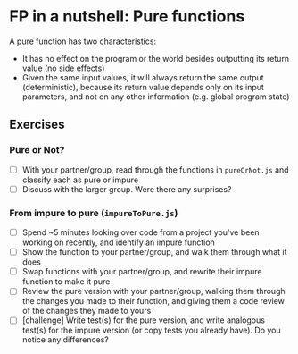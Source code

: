 # FP in a nutshell: Pure functions

A pure function has two characteristics:
- It has no effect on the program or the world besides outputting its return value (no side effects)
- Given the same input values, it will always return the same output (deterministic), because its return value depends only on its input parameters, and not on any other information (e.g. global program state)

## Exercises

### Pure or Not?
  - [ ] With your partner/group, read through the functions in `pureOrNot.js` and classify each as pure or impure
  - [ ] Discuss with the larger group. Were there any surprises?

### From impure to pure (`impureToPure.js`)
  - [ ] Spend ~5 minutes looking over code from a project you've been working on recently, and identify an impure function
  - [ ] Show the function to your partner/group, and walk them through what it does
  - [ ] Swap functions with your partner/group, and rewrite their impure function to make it pure
  - [ ] Review the pure version with your partner/group, walking them through the changes you made to their function, and giving them a code review of the changes they made to yours
  - [ ] [challenge] Write test(s) for the pure version, and write analogous test(s) for the impure version (or copy tests you already have). Do you notice any differences?
